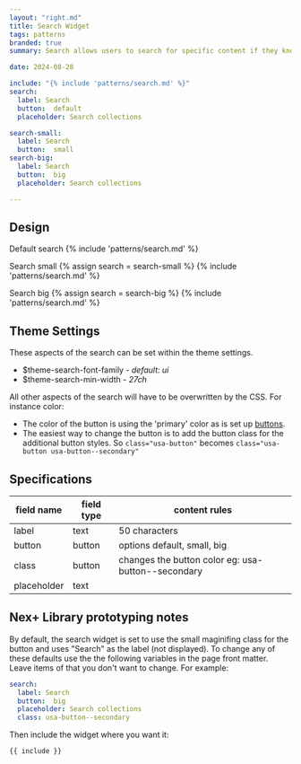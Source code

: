 ```yaml
---
layout: "right.md"
title: Search Widget
tags: patterns
branded: true
summary: Search allows users to search for specific content if they know what search terms to use or can’t find desired content in the main navigation

date: 2024-08-28

include: "{% include 'patterns/search.md' %}"
search:
  label: Search
  button:  default 
  placeholder: Search collections

search-small:
  label: Search
  button:  small
search-big:
  label: Search
  button:  big 
  placeholder: Search collections 

---
```



## Design
Default search
{% include 'patterns/search.md' %}

Search small
{% assign search = search-small %}
{% include 'patterns/search.md' %}

Search big
{% assign search = search-big %}
{% include 'patterns/search.md' %}

## Theme Settings
These aspects of the search can be set within the theme settings.

- $theme-search-font-family - _default: ui_
- $theme-search-min-width - _27ch_


All other aspects of the search will have to be overwritten by the CSS. For instance color:
- The color of the button is using the 'primary' color as is set up [buttons](/styles/buttons).
- The easiest way to change the button is to add the button class for the additional button styles. So `class="usa-button"` becomes `class="usa-button usa-button--secondary"`

## Specifications

| field name | field type | content rules |
| ------ | ------ | ------ |
| label | text | 50 characters |
| button | button | options default, small, big |
| class | button | changes the button color eg: usa-button--secondary |
| placeholder | text |  |


## Nex+ Library prototyping notes
By default, the search widget is set to use the small maginifing class for the button and uses "Search" as the label (not displayed). To change any of these defaults use the the following variables in the page front matter. Leave items of that you don't want to change. For example:

```yaml
search:
  label: Search
  button:  big
  placeholder: Search collections
  class: usa-button--secondary
```

Then include the widget where you want it:

```markdown
{{ include }}
```